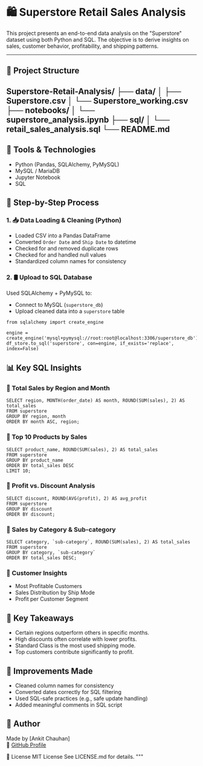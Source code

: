 
# 🛍️ Superstore Retail Sales Analysis

This project presents an end-to-end data analysis on the "Superstore" dataset using both Python and SQL.
The objective is to derive insights on sales, customer behavior, profitability, and shipping patterns.

---

## 📁 Project Structure

Superstore-Retail-Analysis/
├── data/
│   ├── Superstore.csv
│   └── Superstore_working.csv
├── notebooks/
│   └── superstore_analysis.ipynb
├── sql/
│   └── retail_sales_analysis.sql
└── README.md
---

## 🚀 Tools & Technologies

- Python (Pandas, SQLAlchemy, PyMySQL)
- MySQL / MariaDB
- Jupyter Notebook
- SQL


## 🔧 Step-by-Step Process

### 1. 📥 Data Loading & Cleaning (Python)

- Loaded CSV into a Pandas DataFrame
- Converted `Order Date` and `Ship Date` to datetime
- Checked for and removed duplicate rows
- Checked for and handled null values
- Standardized column names for consistency

### 2. 🛢️ Upload to SQL Database

Used SQLAlchemy + PyMySQL to:

- Connect to MySQL (`superstore_db`)
- Upload cleaned data into a `superstore` table

```
from sqlalchemy import create_engine

engine = create_engine('mysql+pymysql://root:root@localhost:3306/superstore_db')
df_store.to_sql('superstore', con=engine, if_exists='replace', index=False)
```


## 📊 Key SQL Insights

### 🔹 Total Sales by Region and Month
```
SELECT region, MONTH(order_date) AS month, ROUND(SUM(sales), 2) AS total_sales
FROM superstore
GROUP BY region, month
ORDER BY month ASC, region;
```

### 🔹 Top 10 Products by Sales
```
SELECT product_name, ROUND(SUM(sales), 2) AS total_sales
FROM superstore
GROUP BY product_name
ORDER BY total_sales DESC
LIMIT 10;
```

### 🔹 Profit vs. Discount Analysis
```
SELECT discount, ROUND(AVG(profit), 2) AS avg_profit
FROM superstore
GROUP BY discount
ORDER BY discount;
```

### 🔹 Sales by Category & Sub-category
```
SELECT category, `sub-category`, ROUND(SUM(sales), 2) AS total_sales
FROM superstore
GROUP BY category, `sub-category`
ORDER BY total_sales DESC;
```

### 🔹 Customer Insights
- Most Profitable Customers
- Sales Distribution by Ship Mode
- Profit per Customer Segment


## 🧠 Key Takeaways

- Certain regions outperform others in specific months.
- High discounts often correlate with lower profits.
- Standard Class is the most used shipping mode.
- Top customers contribute significantly to profit.


## 📌 Improvements Made

- Cleaned column names for consistency
- Converted dates correctly for SQL filtering
- Used SQL-safe practices (e.g., safe update handling)
- Added meaningful comments in SQL script


## 💼 Author

Made by [Ankit Chauhan]  
🔗 [GitHub Profile](https://github.com/singhshaab-ankit)


📜 License
MIT License
See LICENSE.md for details.
"""
